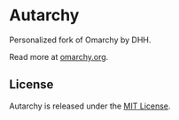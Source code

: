 # Autarchy

Personalized fork of Omarchy by DHH.

Read more at [omarchy.org](https://omarchy.org).

## License

Autarchy is released under the [MIT License](https://opensource.org/licenses/MIT).

